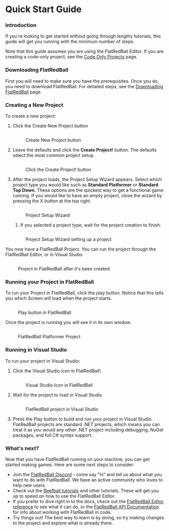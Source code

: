 # Quick Start Guide

### Introduction

If you're looking to get started without going through lengthy tutorials, this guide will get you running with the minimum number of steps.

Note that this guide assumes you are using the FlatRedBall Editor. If you are creating a code-only project, see the [Code Only Projects](code-only-project-tutorial/) page.

### Downloading FlatRedBall

First you will need to make sure you have the prerequisites. Once you do, you need to download FlatRedBall. For detailed steps, see the [Downloading FlatRedBall](../) page.

### Creating a New Project

To create a new project:

1.  Click the Create New Project button

    <figure><img src="../.gitbook/assets/image (17).png" alt=""><figcaption><p>Create New Project button</p></figcaption></figure>
2.  Leave the defaults and click the **Create Project!** button. The defaults select the most common project setup.

    <figure><img src="../.gitbook/assets/02_10 08 22.png" alt=""><figcaption><p>Click the Create Project! button</p></figcaption></figure>
3.  After the project loads, the Project Setup Wizard appears. Select which project type you would like such as **Standard Platformer** or **Standard Top Down**. These options are the quickest way to get a functional game running. If you would like to have an empty project, close the wizard by pressing the X button at the top right.

    <figure><img src="../.gitbook/assets/image (19).png" alt=""><figcaption><p>Project Setup Wizard</p></figcaption></figure>

    1. If you selected a project type, wait for the project creation to finish.

    <figure><img src="../.gitbook/assets/image (20).png" alt=""><figcaption><p>Project Setup Wizard setting up a project</p></figcaption></figure>

You now have a FlatRedBall Project. You can run the project through the FlatRedBall Editor, or in Visual Studio.

<figure><img src="../.gitbook/assets/image (21).png" alt=""><figcaption><p>Project in FlatRedBall after it's been created</p></figcaption></figure>

### Running your Project in FlatRedBall

To run your Project in FlatRedBall, click the play button. Notice that this tells you which Screen will load when the project starts.

<figure><img src="../.gitbook/assets/image (22).png" alt=""><figcaption><p>Play button in FlatRedBall</p></figcaption></figure>

Once the project is running you will see it in its own window.

<figure><img src="../.gitbook/assets/image (23).png" alt=""><figcaption><p>FlatRedBall Platformer Project</p></figcaption></figure>

### Running in Visual Studio

To run your project in Visual Studio:

1.  Click the Visual Studio icon in FlatRedBall\\

    <figure><img src="../.gitbook/assets/image (24).png" alt=""><figcaption><p>Visual Studio Icon in FlatRedBall</p></figcaption></figure>
2.  Wait for the project to load in Visual Studio

    <figure><img src="../.gitbook/assets/image (25).png" alt=""><figcaption><p>FlatRedBall project in Visual Studio</p></figcaption></figure>
3. Press the Play button to build and run your project in Visual Studio. FlatRedBall projects are standard .NET projects, which means you can treat it as you would any other .NET project including debugging, NuGet packages, and full C# syntax support.

### What's next?

Now that you have FlatRedBall running on your machine, you can get started making games. Here are some next steps to consider:

* Join the [FlatRedBall Discord](https://discord.com/invite/dg7WsFv) - come say "hi" and tell us about what you want to do with FlatRedBall. We have an active community who loves to help new users.
* Check out the [Beefball tutorials](beefball/) and other tutorials. These will get you up to speed on how to use the FlatRedBall Editor.
* If you prefer to dive right in to the docs, check out the [FlatRedBall Editor reference](../glue-reference/) to see what it can do, or the [FlatRedBall API Documentation](../api/) for info about working with FlatRedBall in code.
* Try things out! The best way to learn is by doing, so try making changes to the project and explore what is already there.
